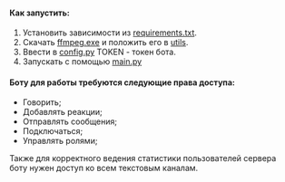 #### Как запустить:

1. Установить зависимости из [requirements.txt](requirements.txt).
2. Скачать [ffmpeg.exe](https://ffmpeg.org/) и положить его в [utils](utils).
3. Ввести в [config.py](config.py) TOKEN - токен бота.
4. Запускать с помощью [main.py](main.py)

#### Боту для работы требуются следующие права доступа:

* Говорить;
* Добавлять реакции;
* Отправлять сообщения;
* Подключаться;
* Управлять ролями;

Также для корректного ведения статистики пользователей сервера боту нужен доступ ко всем текстовым каналам.

